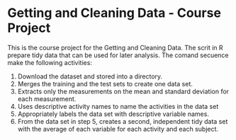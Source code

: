 # Getting and Cleaning Data - Course Project
This is the course project for the Getting and Cleaning Data.
The scrit in R prepare tidy data that can be used for later analysis.
The comand secuence make the following activities:

1. Download the dataset and stored into a directory.
2. Merges the training and the test sets to create one data set.
3. Extracts only the measurements on the mean and standard deviation for each measurement.
4. Uses descriptive activity names to name the activities in the data set
5. Appropriately labels the data set with descriptive variable names.
6. From the data set in step 5, creates a second, independent tidy data set with the average of each variable for each activity and each subject.
